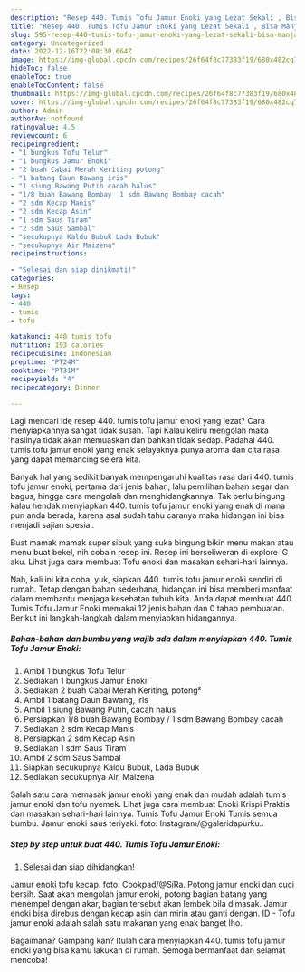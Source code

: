 ```yaml
---
description: "Resep 440. Tumis Tofu Jamur Enoki yang Lezat Sekali , Bisa Manjain Lidah"
title: "Resep 440. Tumis Tofu Jamur Enoki yang Lezat Sekali , Bisa Manjain Lidah"
slug: 595-resep-440-tumis-tofu-jamur-enoki-yang-lezat-sekali-bisa-manjain-lidah
category: Uncategorized
date: 2022-12-16T22:08:30.664Z
image: https://img-global.cpcdn.com/recipes/26f64f8c77383f19/680x482cq70/440-tumis-tofu-jamur-enoki-foto-resep-utama.jpg
hideToc: false
enableToc: true
enableTocContent: false
thumbnail: https://img-global.cpcdn.com/recipes/26f64f8c77383f19/680x482cq70/440-tumis-tofu-jamur-enoki-foto-resep-utama.jpg
cover: https://img-global.cpcdn.com/recipes/26f64f8c77383f19/680x482cq70/440-tumis-tofu-jamur-enoki-foto-resep-utama.jpg
author: Admin
authorAv: notfound
ratingvalue: 4.5
reviewcount: 6
recipeingredient:
- "1 bungkus Tofu Telur"
- "1 bungkus Jamur Enoki"
- "2 buah Cabai Merah Keriting potong"
- "1 batang Daun Bawang iris"
- "1 siung Bawang Putih cacah halus"
- "1/8 buah Bawang Bombay  1 sdm Bawang Bombay cacah"
- "2 sdm Kecap Manis"
- "2 sdm Kecap Asin"
- "1 sdm Saus Tiram"
- "2 sdm Saus Sambal"
- "secukupnya Kaldu Bubuk Lada Bubuk"
- "secukupnya Air Maizena"
recipeinstructions:

- "Selesai dan siap dinikmati!"
categories:
- Resep
tags:
- 440
- tumis
- tofu

katakunci: 440 tumis tofu 
nutrition: 193 calories
recipecuisine: Indonesian
preptime: "PT24M"
cooktime: "PT31M"
recipeyield: "4"
recipecategory: Dinner

---
```



Lagi mencari ide resep 440. tumis tofu jamur enoki yang lezat? Cara menyiapkannya sangat tidak susah. Tapi Kalau keliru mengolah maka hasilnya tidak akan memuaskan dan bahkan tidak sedap. Padahal 440. tumis tofu jamur enoki yang enak selayaknya punya aroma dan cita rasa yang dapat memancing selera kita.


Banyak hal yang sedikit banyak mempengaruhi kualitas rasa dari 440. tumis tofu jamur enoki, pertama dari jenis bahan, lalu pemilihan bahan segar dan bagus, hingga cara mengolah dan menghidangkannya. Tak perlu bingung kalau hendak menyiapkan 440. tumis tofu jamur enoki yang enak di mana pun anda berada, karena asal sudah tahu caranya maka hidangan ini bisa menjadi sajian spesial.

Buat mamak mamak super sibuk yang suka bingung bikin menu makan atau menu buat bekel, nih cobain resep ini. Resep ini berseliweran di explore IG aku. Lihat juga cara membuat Tofu enoki dan masakan sehari-hari lainnya.


Nah, kali ini kita coba, yuk, siapkan 440. tumis tofu jamur enoki sendiri di rumah. Tetap dengan bahan sederhana, hidangan ini bisa memberi manfaat dalam membantu menjaga kesehatan tubuh kita. Anda dapat membuat 440. Tumis Tofu Jamur Enoki memakai 12 jenis bahan dan 0 tahap pembuatan. Berikut ini langkah-langkah dalam menyiapkan hidangannya.

<!--inarticleads1-->

##### Bahan-bahan dan bumbu yang wajib ada dalam menyiapkan 440. Tumis Tofu Jamur Enoki:

1. Ambil 1 bungkus Tofu Telur
1. Sediakan 1 bungkus Jamur Enoki
1. Sediakan 2 buah Cabai Merah Keriting, potong²
1. Ambil 1 batang Daun Bawang, iris
1. Ambil 1 siung Bawang Putih, cacah halus
1. Persiapkan 1/8 buah Bawang Bombay / 1 sdm Bawang Bombay cacah
1. Sediakan 2 sdm Kecap Manis
1. Persiapkan 2 sdm Kecap Asin
1. Sediakan 1 sdm Saus Tiram
1. Ambil 2 sdm Saus Sambal
1. Siapkan secukupnya Kaldu Bubuk, Lada Bubuk
1. Sediakan secukupnya Air, Maizena


Salah satu cara memasak jamur enoki yang enak dan mudah adalah tumis jamur enoki dan tofu nyemek. Lihat juga cara membuat Enoki Krispi Praktis dan masakan sehari-hari lainnya. Tumis Tofu Jamur Enoki Tumis semua bumbu. Jamur enoki saus teriyaki. foto: Instagram/@galeridapurku.. 

<!--inarticleads2-->

##### Step by step untuk buat 440. Tumis Tofu Jamur Enoki:


1. Selesai dan siap dihidangkan!

Jamur enoki tofu kecap. foto: Cookpad/@SiRa. Potong jamur enoki dan cuci bersih. Saat akan mengolah jamur enoki, potong bagian batang yang menempel dengan akar, bagian tersebut akan lembek bila dimasak. Jamur enoki bisa direbus dengan kecap asin dan mirin atau ganti dengan. ID - Tofu jamur enoki adalah salah satu makanan yang enak banget lho. 

Bagaimana? Gampang kan? Itulah cara menyiapkan 440. tumis tofu jamur enoki yang bisa kamu lakukan di rumah. Semoga bermanfaat dan selamat mencoba!
